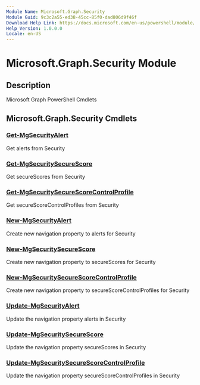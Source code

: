 ```yaml
---
Module Name: Microsoft.Graph.Security
Module Guid: 9c3c2a55-ed38-45cc-85f0-dad806d9f46f
Download Help Link: https://docs.microsoft.com/en-us/powershell/module/microsoft.graph.security
Help Version: 1.0.0.0
Locale: en-US
---
```


# Microsoft.Graph.Security Module
## Description
Microsoft Graph PowerShell Cmdlets

## Microsoft.Graph.Security Cmdlets
### [Get-MgSecurityAlert](Get-MgSecurityAlert.md)
Get alerts from Security

### [Get-MgSecuritySecureScore](Get-MgSecuritySecureScore.md)
Get secureScores from Security

### [Get-MgSecuritySecureScoreControlProfile](Get-MgSecuritySecureScoreControlProfile.md)
Get secureScoreControlProfiles from Security

### [New-MgSecurityAlert](New-MgSecurityAlert.md)
Create new navigation property to alerts for Security

### [New-MgSecuritySecureScore](New-MgSecuritySecureScore.md)
Create new navigation property to secureScores for Security

### [New-MgSecuritySecureScoreControlProfile](New-MgSecuritySecureScoreControlProfile.md)
Create new navigation property to secureScoreControlProfiles for Security

### [Update-MgSecurityAlert](Update-MgSecurityAlert.md)
Update the navigation property alerts in Security

### [Update-MgSecuritySecureScore](Update-MgSecuritySecureScore.md)
Update the navigation property secureScores in Security

### [Update-MgSecuritySecureScoreControlProfile](Update-MgSecuritySecureScoreControlProfile.md)
Update the navigation property secureScoreControlProfiles in Security


